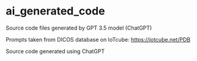 # ai_generated_code
Source code files generated by GPT 3.5 model (ChatGPT)

Prompts taken from DICOS database on IoTcube: https://iotcube.net/PDB

Source code generated using ChatGPT

